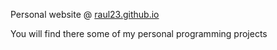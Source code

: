 Personal website @ [raul23.github.io](https://raul23.github.io/index.html)

You will find there some of my personal programming projects
